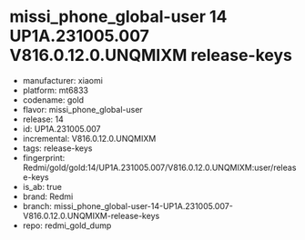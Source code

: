 # missi_phone_global-user 14 UP1A.231005.007 V816.0.12.0.UNQMIXM release-keys
- manufacturer: xiaomi
- platform: mt6833
- codename: gold
- flavor: missi_phone_global-user
- release: 14
- id: UP1A.231005.007
- incremental: V816.0.12.0.UNQMIXM
- tags: release-keys
- fingerprint: Redmi/gold/gold:14/UP1A.231005.007/V816.0.12.0.UNQMIXM:user/release-keys
- is_ab: true
- brand: Redmi
- branch: missi_phone_global-user-14-UP1A.231005.007-V816.0.12.0.UNQMIXM-release-keys
- repo: redmi_gold_dump
